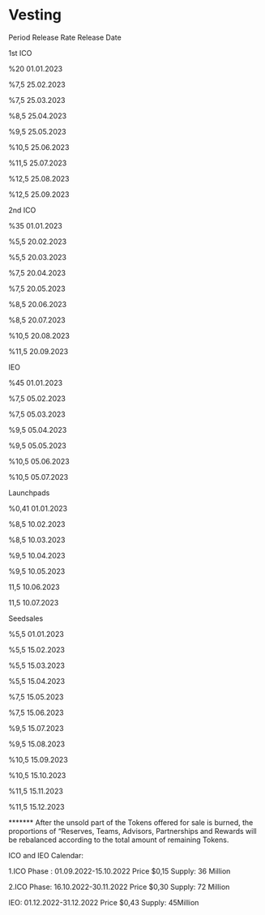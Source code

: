 # Vesting

Period Release Rate Release Date&#x20;

1st ICO&#x20;

%20        01.01.2023&#x20;

%7,5        25.02.2023&#x20;

%7,5        25.03.2023&#x20;

%8,5        25.04.2023&#x20;

%9,5        25.05.2023&#x20;

%10,5       25.06.2023&#x20;

%11,5        25.07.2023&#x20;

%12,5       25.08.2023&#x20;

%12,5       25.09.2023&#x20;

2nd ICO&#x20;

%35           01.01.2023&#x20;

%5,5          20.02.2023&#x20;

%5,5          20.03.2023&#x20;

%7,5          20.04.2023&#x20;

%7,5          20.05.2023&#x20;

%8,5          20.06.2023&#x20;

%8,5          20.07.2023&#x20;

%10,5        20.08.2023&#x20;

%11,5         20.09.2023&#x20;

IEO&#x20;

%45            01.01.2023&#x20;

%7,5           05.02.2023&#x20;

%7,5           05.03.2023&#x20;

%9,5           05.04.2023&#x20;

%9,5            05.05.2023&#x20;

%10,5          05.06.2023&#x20;

%10,5           05.07.2023&#x20;

Launchpads&#x20;

%0,41            01.01.2023&#x20;

%8,5              10.02.2023&#x20;

%8,5               10.03.2023&#x20;

%9,5               10.04.2023&#x20;

%9,5               10.05.2023&#x20;

11,5                 10.06.2023&#x20;

11,5                 10.07.2023&#x20;

Seedsales&#x20;

%5,5                 01.01.2023&#x20;

%5,5                 15.02.2023&#x20;

%5,5                 15.03.2023&#x20;

%5,5                 15.04.2023&#x20;

%7,5                 15.05.2023&#x20;

%7,5                 15.06.2023&#x20;

%9,5                15.07.2023&#x20;

%9,5                15.08.2023&#x20;

%10,5               15.09.2023&#x20;

%10,5               15.10.2023&#x20;

%11,5                15.11.2023&#x20;

%11,5               15.12.2023&#x20;

\*\*\*\*\*\*\* After the unsold part of the Tokens offered for sale is burned, the proportions of “Reserves, Teams, Advisors, Partnerships and Rewards will be rebalanced according to the total amount of remaining Tokens.&#x20;

ICO and IEO Calendar:&#x20;

1.ICO Phase : 01.09.2022-15.10.2022 Price $0,15 Supply: 36 Million&#x20;

2.ICO Phase:  16.10.2022-30.11.2022 Price $0,30 Supply: 72 Million&#x20;

IEO:                  01.12.2022-31.12.2022 Price $0,43 Supply: 45Million
